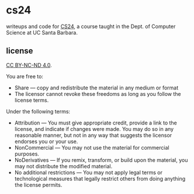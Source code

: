# cs24

writeups and code for [CS24](https://ucsb-cs24.github.io/), a course taught in
the Dept. of Computer Science at UC Santa Barbara.

## license

[CC BY-NC-ND 4.0](https://creativecommons.org/licenses/by-nc-nd/4.0/deed.en).


You are free to:

- Share — copy and redistribute the material in any medium or format
- The licensor cannot revoke these freedoms as long as you follow the license terms.

Under the following terms:

- Attribution — You must give appropriate credit, provide a link to the license, and indicate if changes were made. You may do so in any reasonable manner, but not in any way that suggests the licensor endorses you or your use.
- NonCommercial — You may not use the material for commercial purposes.
- NoDerivatives — If you remix, transform, or build upon the material, you may not distribute the modified material.
- No additional restrictions — You may not apply legal terms or technological measures that legally restrict others from doing anything the license permits.
